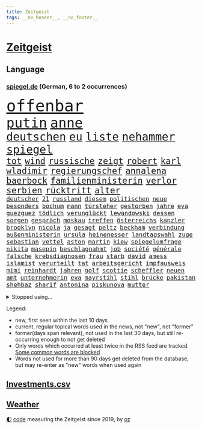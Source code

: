 ```yaml
---
title: Zeitgeist
tags: __no_header__, __no_footer__
---
```


# [Zeitgeist](https://oliz.io/zeitgeist/)

## Language

<h3><a href="https://www.spiegel.de" target="_blank">spiegel.de</a> (German, 6 to 2 occurrences)</h3>
<p style="font-family:monospace">
<span style="font-size:32pt"><a href="news_links.html#offenbar" class="current">offenbar</a></span>
<br>
<span style="font-size:27pt"><a href="news_links.html#putin" class="current">putin</a></span>
<span style="font-size:27pt"><a href="news_links.html#anne" class="current">anne</a></span>
<br>
<span style="font-size:22pt"><a href="news_links.html#deutschen" class="current">deutschen</a></span>
<span style="font-size:22pt"><a href="news_links.html#eu" class="current">eu</a></span>
<span style="font-size:22pt"><a href="news_links.html#liste" class="current">liste</a></span>
<span style="font-size:22pt"><a href="news_links.html#nehammer" class="current">nehammer</a></span>
<span style="font-size:22pt"><a href="news_links.html#spiegel" class="current">spiegel</a></span>
<br>
<span style="font-size:17pt"><a href="news_links.html#tot" class="current">tot</a></span>
<span style="font-size:17pt"><a href="news_links.html#wind" class="current">wind</a></span>
<span style="font-size:17pt"><a href="news_links.html#russische" class="current">russische</a></span>
<span style="font-size:17pt"><a href="news_links.html#zeigt" class="current">zeigt</a></span>
<span style="font-size:17pt"><a href="news_links.html#robert" class="current">robert</a></span>
<span style="font-size:17pt"><a href="news_links.html#karl" class="current">karl</a></span>
<span style="font-size:17pt"><a href="news_links.html#wladimir" class="current">wladimir</a></span>
<span style="font-size:17pt"><a href="news_links.html#regierungschef" class="current">regierungschef</a></span>
<span style="font-size:17pt"><a href="news_links.html#annalena" class="current">annalena</a></span>
<span style="font-size:17pt"><a href="news_links.html#baerbock" class="current">baerbock</a></span>
<span style="font-size:17pt"><a href="news_links.html#familienministerin" class="current">familienministerin</a></span>
<span style="font-size:17pt"><a href="news_links.html#verlor" class="current">verlor</a></span>
<span style="font-size:17pt"><a href="news_links.html#serbien" class="current">serbien</a></span>
<span style="font-size:17pt"><a href="news_links.html#rücktritt" class="current">rücktritt</a></span>
<span style="font-size:17pt"><a href="news_links.html#alter" class="current">alter</a></span>
<br>
<span style="font-size:12pt"><a href="news_links.html#deutscher" class="current">deutscher</a></span>
<span style="font-size:12pt"><a href="news_links.html#21" class="current">21</a></span>
<span style="font-size:12pt"><a href="news_links.html#russland" class="current">russland</a></span>
<span style="font-size:12pt"><a href="news_links.html#diesem" class="current">diesem</a></span>
<span style="font-size:12pt"><a href="news_links.html#politischen" class="current">politischen</a></span>
<span style="font-size:12pt"><a href="news_links.html#neue" class="current">neue</a></span>
<span style="font-size:12pt"><a href="news_links.html#besonders" class="current">besonders</a></span>
<span style="font-size:12pt"><a href="news_links.html#bochum" class="current">bochum</a></span>
<span style="font-size:12pt"><a href="news_links.html#mann" class="current">mann</a></span>
<span style="font-size:12pt"><a href="news_links.html#türsteher" class="new">türsteher</a></span>
<span style="font-size:12pt"><a href="news_links.html#gestorben" class="current">gestorben</a></span>
<span style="font-size:12pt"><a href="news_links.html#jahre" class="current">jahre</a></span>
<span style="font-size:12pt"><a href="news_links.html#eya" class="new">eya</a></span>
<span style="font-size:12pt"><a href="news_links.html#guezguez" class="new">guezguez</a></span>
<span style="font-size:12pt"><a href="news_links.html#tödlich" class="current">tödlich</a></span>
<span style="font-size:12pt"><a href="news_links.html#verunglückt" class="current">verunglückt</a></span>
<span style="font-size:12pt"><a href="news_links.html#lewandowski" class="current">lewandowski</a></span>
<span style="font-size:12pt"><a href="news_links.html#dessen" class="current">dessen</a></span>
<span style="font-size:12pt"><a href="news_links.html#sorgen" class="current">sorgen</a></span>
<span style="font-size:12pt"><a href="news_links.html#gespräch" class="current">gespräch</a></span>
<span style="font-size:12pt"><a href="news_links.html#moskau" class="current">moskau</a></span>
<span style="font-size:12pt"><a href="news_links.html#treffen" class="current">treffen</a></span>
<span style="font-size:12pt"><a href="news_links.html#österreichs" class="current">österreichs</a></span>
<span style="font-size:12pt"><a href="news_links.html#kanzler" class="current">kanzler</a></span>
<span style="font-size:12pt"><a href="news_links.html#brooklyn" class="current">brooklyn</a></span>
<span style="font-size:12pt"><a href="news_links.html#nicola" class="new">nicola</a></span>
<span style="font-size:12pt"><a href="news_links.html#ja" class="current">ja</a></span>
<span style="font-size:12pt"><a href="news_links.html#gesagt" class="current">gesagt</a></span>
<span style="font-size:12pt"><a href="news_links.html#peltz" class="new">peltz</a></span>
<span style="font-size:12pt"><a href="news_links.html#beckham" class="current">beckham</a></span>
<span style="font-size:12pt"><a href="news_links.html#verbindung" class="current">verbindung</a></span>
<span style="font-size:12pt"><a href="news_links.html#außenministerin" class="current">außenministerin</a></span>
<span style="font-size:12pt"><a href="news_links.html#ursula" class="current">ursula</a></span>
<span style="font-size:12pt"><a href="news_links.html#heinenesser" class="new">heinenesser</a></span>
<span style="font-size:12pt"><a href="news_links.html#landtagswahl" class="current">landtagswahl</a></span>
<span style="font-size:12pt"><a href="news_links.html#zuge" class="current">zuge</a></span>
<span style="font-size:12pt"><a href="news_links.html#sebastian" class="current">sebastian</a></span>
<span style="font-size:12pt"><a href="news_links.html#vettel" class="current">vettel</a></span>
<span style="font-size:12pt"><a href="news_links.html#aston" class="current">aston</a></span>
<span style="font-size:12pt"><a href="news_links.html#martin" class="current">martin</a></span>
<span style="font-size:12pt"><a href="news_links.html#kiew" class="current">kiew</a></span>
<span style="font-size:12pt"><a href="news_links.html#spiegelumfrage" class="current">spiegelumfrage</a></span>
<span style="font-size:12pt"><a href="news_links.html#nikita" class="current">nikita</a></span>
<span style="font-size:12pt"><a href="news_links.html#masepin" class="current">masepin</a></span>
<span style="font-size:12pt"><a href="news_links.html#beschlagnahmt" class="current">beschlagnahmt</a></span>
<span style="font-size:12pt"><a href="news_links.html#job" class="current">job</a></span>
<span style="font-size:12pt"><a href="news_links.html#société" class="new">société</a></span>
<span style="font-size:12pt"><a href="news_links.html#générale" class="new">générale</a></span>
<span style="font-size:12pt"><a href="news_links.html#falsche" class="current">falsche</a></span>
<span style="font-size:12pt"><a href="news_links.html#krebsdiagnosen" class="new">krebsdiagnosen</a></span>
<span style="font-size:12pt"><a href="news_links.html#frau" class="current">frau</a></span>
<span style="font-size:12pt"><a href="news_links.html#starb" class="current">starb</a></span>
<span style="font-size:12pt"><a href="news_links.html#david" class="current">david</a></span>
<span style="font-size:12pt"><a href="news_links.html#amess" class="new">amess</a></span>
<span style="font-size:12pt"><a href="news_links.html#islamist" class="new">islamist</a></span>
<span style="font-size:12pt"><a href="news_links.html#verurteilt" class="current">verurteilt</a></span>
<span style="font-size:12pt"><a href="news_links.html#tat" class="current">tat</a></span>
<span style="font-size:12pt"><a href="news_links.html#arbeitsgericht" class="new">arbeitsgericht</a></span>
<span style="font-size:12pt"><a href="news_links.html#impfausweis" class="current">impfausweis</a></span>
<span style="font-size:12pt"><a href="news_links.html#mimi" class="new">mimi</a></span>
<span style="font-size:12pt"><a href="news_links.html#reinhardt" class="new">reinhardt</a></span>
<span style="font-size:12pt"><a href="news_links.html#jahren" class="current">jahren</a></span>
<span style="font-size:12pt"><a href="news_links.html#golf" class="current">golf</a></span>
<span style="font-size:12pt"><a href="news_links.html#scottie" class="new">scottie</a></span>
<span style="font-size:12pt"><a href="news_links.html#scheffler" class="new">scheffler</a></span>
<span style="font-size:12pt"><a href="news_links.html#neuen" class="current">neuen</a></span>
<span style="font-size:12pt"><a href="news_links.html#amt" class="current">amt</a></span>
<span style="font-size:12pt"><a href="news_links.html#unternehmerin" class="new">unternehmerin</a></span>
<span style="font-size:12pt"><a href="news_links.html#eva" class="current">eva</a></span>
<span style="font-size:12pt"><a href="news_links.html#mayrstihl" class="new">mayrstihl</a></span>
<span style="font-size:12pt"><a href="news_links.html#stihl" class="new">stihl</a></span>
<span style="font-size:12pt"><a href="news_links.html#brücke" class="current">brücke</a></span>
<span style="font-size:12pt"><a href="news_links.html#pakistan" class="current">pakistan</a></span>
<span style="font-size:12pt"><a href="news_links.html#shehbaz" class="new">shehbaz</a></span>
<span style="font-size:12pt"><a href="news_links.html#sharif" class="new">sharif</a></span>
<span style="font-size:12pt"><a href="news_links.html#antonina" class="new">antonina</a></span>
<span style="font-size:12pt"><a href="news_links.html#piskunova" class="new">piskunova</a></span>
<span style="font-size:12pt"><a href="news_links.html#mutter" class="current">mutter</a></span>
</p>
<details>
<summary>Stopped using...</summary>
<p class="former" style="font-size:12pt">
ausgebrochen(536) asche(535) behandelt(535) ignoriert(535) madrid(535) schnelle(535) vergeblich(535) zweiter(535) bewerber(534) coronatote(534) kurzem(534) lohnt(534) lufthansa(534) stich(534) vermögen(534) anderes(533) festnahmen(533) schießt(533) senat(533) tom(533) verfassungsschutz(533) verstöße(533) fahrzeug(532) gemeinde(532) joachim(532) namens(532) spätestens(532) verhandelt(532) ändert(532) 5(531) 80(531) bmw(531) breitet(531) egal(531) entgegen(531) entlässt(531) erscheinen(531) klimawandels(531) leichter(531) liege(531) massiver(531) preisen(531) spaniens(531) you(531) zugunsten(531) zweifeln(531) badenwürttembergs(530) entwarnung(530) fenster(530) fielen(530) gerufen(530) islamistischen(530) kritische(530) männern(530) streicht(530) bücher(529) endet(529) gespielt(529) hinterher(529) jüngeren(529) mali(529) republikaner(529) roboter(529) stolz(529) 12(528) aufgerufen(528) gefüllt(528) geriet(528) informieren(528) interne(528) lager(528) mancherorts(528) oberbürgermeister(528) rechten(528) verwendet(528) wütend(528) abgeben(527) britischer(527) ertragen(527) figuren(527) großaufgebot(527) jedem(527) kultur(527) programm(527) rechtsextremisten(527) schildert(527) studieren(527) usgericht(527) abgesetzt(526) angebot(526) attentat(526) aufregung(526) diego(526) gelang(526) insekten(526) verzichtet(526) weder(526) wenden(526) üben(526) 7(525) freigestellt(525) island(525) spanier(525) vorantreiben(525) wochenüberblick(525) 33(524) ard(524) ausschuss(524) beschwerden(524) bilden(524) bremer(524) negativ(524) nordirland(524) stuft(524) 125(523) 2024(523) 96(523) dramatische(523) querdenker(523) radikale(523) rente(523) reporter(523) infizieren(522) schottland(522) crash(521) drohungen(521) einreisen(521) feuerwehrleute(521) offenen(521) schulze(521) aufruf(520) gerechnet(520) image(520) meinungsfreiheit(520) moment(520) voraus(520) 10000(519) durchs(519) einreise(519) form(519) herrschen(519) transporter(519) anja(518) demokratischen(518) e(518) hürden(518) olympiasieger(518) pipeline(518) schnitt(518) überprüfen(518) ehe(517) potsdam(517) setzten(517) zuversichtlich(517) produzieren(516) verabreicht(516) größeren(515) kevin(515) roger(515) sexuellen(515) attacken(514) gesetze(514) todesopfer(514) konkrete(513) olympische(513) unterschied(513) bob(512) katholische(512) marsch(512) empfängt(511) küstenwache(511) verstoßen(511) weckt(511) anzeichen(510) hielten(510) loswerden(510) parallelen(510) umgeht(510) kommentare(509) real(509) gang(508) chats(506) immunität(506) münster(506) schockiert(506) trug(505) profis(504) vorgänger(504) bier(503) bürgerinnen(503) generalbundesanwalt(503) konferenz(503) psychisch(503) startete(503) spannend(501) informiert(500) moschee(500) stress(500) songs(499) fertig(496) karten(496) solchen(496) benötigen(495) georg(494) künstliche(494) atomkraft(493) thüringer(493) minderjährigen(492) hinweis(491) türen(489) athletinnen(488) erhöhung(488) geht's(488) claus(486) ursprünglich(485) empfangen(484) erhebliche(484) bbc(475) abschluss(471) hitler(470) gelangen(467) größe(466) regelmäßig(466) schutzsuchende(462) herauszufinden(461) rückte(460) zweieinhalb(458) gelangt(457) pfleger(449) festgesetzt(444) katzen(444) überwiegend(441) lieferketten(437) heimatland(436) schlaf(435) extra(426) jagt(426) verstoß(426) niederländer(424) klettert(417) entsprechenden(415) fotografiert(415) infrastruktur(407) ostdeutsche(406) vulkan(406) potenziell(398) stören(396) wunden(395) benannt(393) bischof(388) fluggesellschaft(383) konservative(374) kriege(371) holten(369) elfjährigen(368) politikern(364) erteilte(361) coronainzidenz(357) zögern(353) affen(352) greenpeace(352) beleidigte(350) prozessauftakt(344) scharfen(344) proben(343) airline(342) übrig(342) trost(326) grünes(319) großkonzerne(318) begraben(316) dynamo(315) reinhard(315) beispiellose(310) ausgewählt(306) sächsische(305) auszusetzen(304) impfgegner(303) vertrieben(303) fußballklub(299) ungeimpfte(299) johansson(296) kontinent(294) baum(292) riesiger(291) impfskeptiker(289) finger(288) kohlekraftwerke(288) aktionäre(287) julius(284) atomkraftwerk(283) tribüne(280) fehlte(278) bevorzugt(276) treibstoff(276) adac(275) rohstoffe(275) 16000(274) britta(273) wenigsten(273) 28jähriger(272) bergab(272) flüchtet(272) versichert(272) gerichtet(270) kreative(268) füllen(267) auswärtige(266) einstige(265) schwangeren(265) parteispitze(264) schrumpft(264) veröffentlichung(264) 1962(263) chemnitz(262) grundsätzlich(261) hollywoodstar(261) visa(260) eröffnen(258) vierjährige(256) freigesprochen(255) kolumnistin(255) genauer(253) 2007(252) brücken(252) tibet(252) haie(250) eingefahren(249) gewartet(249) spende(247) fläche(246) lied(246) 33jährige(245) verurteilung(245) elfjähriger(244) sichtbar(244) wandte(244) aushalten(243) funktionär(243) operiert(243) technischen(243) vorfreude(243) bedankt(242) dominieren(242) gewürdigt(242) thiel(239) versehen(239) karrierecoach(238) ermordung(237) bezieht(236) füße(235) erscheint(231) bauprojekte(230) syrische(228) verzögerung(227) winterspiele(227) komitee(225) schuhe(225) garage(224) websites(224) nachspielzeit(216) ali(215) autokraten(215) lauf(214) 400000(212) flüchtlingskrise(212) paket(212) drauf(211) nouripour(211) omid(211) rückgabe(211) winterspielen(210) one(209) 39jähriger(208) beute(208) lieferprobleme(207) galaxy(206) vielfach(206) dax(205) machtübernahme(205) teslagigafactory(204) ergeht(203) gewidmet(202) steil(202) kritischen(199) agiert(198) abfahrt(197) illegaler(197) teuerste(197) zelten(194) 22jährige(193) mastercard(193) oper(193) gesundheitsämter(192) ausreisen(191) grenzzaun(191) anhörung(189) krieger(188) laufzeit(188) sportstars(188) 70000(187) denise(187) lka(186) gesetzesänderung(185) durchbrechen(182) grenzregion(182) hierzulande(181) fünftel(180) ostdeutschen(178) potenziellen(178) südkoreas(178) unerwünschte(178) basis(177) demut(177) direktor(177) tabellenspitze(176) ordnete(175) untätigkeit(175) bundesligatopspiel(174) hinunter(174) protestierten(174) terodde(174) aufholjagd(173) kunstwerke(173) exportiert(172) gefeuert(172) krankenhauseinweisungen(171) 16jähriger(170) lava(170) verdoppeln(170) zündeten(170) gaskrise(169) spiegelspitzengespräch(169) wesen(169) mischen(168) rechtsradikale(168) unterhaus(167) eingeführt(166) präsidentschaftskandidat(166) batman(164) mailänder(164) beruflich(163) fluglinie(163) hautfarbe(163) grünenpolitiker(161) gedrängt(160) schlafzimmer(160) verordnet(159) brandt(158) tierarten(158) todesopfern(158) deutsch(157) krankenkasse(157) verwerfungen(157) erneuern(156) schlangen(156) 1974(155) eingefroren(155) havarie(155) kroatische(155) swiss(155) angehoben(154) aromen(154) importieren(153) morde(153) torres(153) aufgelöst(152) verdachtsfall(152) 1989(151) kürze(151) mauern(151) namibia(151) coronawinter(150) größtem(150) tatsächliche(150) booster(149) gap(148) mond(147) rechtsextremer(147) erreichbar(146) verblüffend(146) 260(145) exkollegen(145) komplizierter(145) reichste(145) sterne(144) verteilen(144) engere(143) menschlichkeit(143) ansatz(142) blamiert(142) südpolarmeer(142) kernkraftwerk(140) sauerstoff(139) überrollt(139) kleintransporter(138) rosenthal(138) zoos(138) lockt(137) niedrigen(137) soziologe(137) diente(136) beschlagnahmte(135) solcher(135) tickt(135) wille(135) methode(134) vielfältig(134) niclas(133) geschaut(132) gletscher(132) fraktionsvorsitzende(131) weiterspielen(130) beitreten(129) vereinbarten(129) ausschließen(128) sabine(128) gemälde(127) nutzung(127) betriebsrat(126) abnehmer(125) atlanta(125) gender(124) unserem(123) boykottieren(122) schier(122) eric(121) geldregen(121) hausbesitzer(121) korridor(121) wirklichkeit(121) aufgespürt(120) gefährlichste(120) museen(120) unterhaltung(120) cyberangriffs(119) flüchtenden(119) tatortvote(119) winfried(119) entsteht(117) auseinandersetzungen(116) kentucky(116) tierwohl(116) karneval(115) harsch(114) jahresbeginn(114) martina(114) neunte(114) einschränken(112) otto(112) quadrat(112) quadrats(112) svenja(112) fehlenden(111) praktikum(111) zertifikate(111) rechtspopulistischen(109) hochwassers(108) vergabe(107) vietnam(107) salman(106) dinosaurier(105) gerast(105) impfkritischen(105) maßgeblich(105) vorschreiben(105) ausfuhr(104) geckos(104) lena(104) siebter(104) ärztin(104) motive(103) nina(103) entsenden(102) hochansteckenden(102) impfpässe(102) rostocker(102) würdigte(102) bach(101) kronprinz(101) scheiße(101) texte(101) friert(100) major(100) moralisch(100) herrmann(99) kuleba(99) angemessene(98) ezb(98) hässliche(98) krankenpfleger(98) wirtschaftssanktionen(98) witzig(98) behaupten(96) borrell(96) josep(96) student(96) unterirdischen(96) erobern(95) evan(95) geschäften(95) mitgliedsländer(95) verteuert(94) zemmour(93) éric(93) alina(92) ewig(92) maradona(92) welternährungsorganisation(92) geschildert(91) gnade(91) weitergehende(91) düsteres(90) eurozone(90) heikles(90) schnellt(90) ablenkung(89) eingerichtet(89) gehindert(89) uniklinikum(89) 71(88) aida(88) haßelmann(88) klauen(88) unerlaubt(88) judenverfolgung(87) laptop(87) weltbekannt(87) berlinspandau(86) diktatoren(86) jeweils(86) karrieren(86) quiz(86) wiederbeleben(86) dienstleistungen(85) diverse(85) nahrung(85) sozialexperte(85) eroberung(84) erschwert(84) hackern(84) model(84) pur(84) sicheren(84) urheberrecht(84) börsenaufsicht(83) optimal(83) rechtsgrundlage(83) rennstall(83) robbie(83) tennislegende(83) verneigt(83) gerammt(82) heftigem(82) kriegt(82) produzent(82) eisschnellläuferin(81) nannten(81) statistiken(81) wog(81) erkennt(80) erkrankungen(80) hilfskonvois(80) langjährigen(80) ausgebreitet(79) fliege(79) fossil(79) hinlegte(79) lyrics(79) negativrekord(79) rkipräsident(79) sibylle(79) viren(79) weiten(79) eike(78) gleisen(78) let(78) ställen(78) usdemokraten(78) autist(77) härtesten(77) stuhl(77) unschuldige(77) reduzierte(76) schutzgebieten(76) bäder(75) bätzing(75) indiegames(75) unterschätzt(75) chelseacoach(74) distanzieren(74) schärfsten(74) stefanie(74) südkoreaner(74) everest(73) geplatzt(73) jost(73) kobusch(73) riskanten(73) aktienmarkt(72) ausstrahlung(72) ballistische(72) disneyfilm(72) go(72) meere(72) nahelegen(72) opa(72) windsor(72) kulturellen(71) ladung(71) niedergeschossen(71) zehntel(71) amy(70) chefstratege(70) einrichten(70) frauenrechte(70) mutigen(70) schießereien(70) singt(70) drakonische(69) frontlinie(69) hochrisikogebiete(69) kriegsschiffe(69) kulturminister(69) riesenreich(69) schuldenregeln(69) sperrstunde(69) städtetag(69) unmöglichen(69) wandern(69) 2500(68) auswärtigen(68) entstehenden(68) forderten(68) jahreshälfte(68) weitreichend(68) wild(68) 29jährige(67) geredet(67) inszenierung(67) krankenkassenbeiträgen(67) 1947(66) atommeiler(66) benachteiligt(66) bridge(66) harbour(66) importverbot(66) kreuzfahrtschiff(66) meiler(66) entfalten(65) machtlos(64) stecker(64) einzel(63) steuerlich(63) verehren(63) 169(62) cover(62) geläutert(62) islamabad(62) spuckt(62) dämonen(61) erreichten(61) gegenkandidaten(61) hapaglloyd(61) hauptdarstellerin(61) nairobi(61) querdenkern(61) wehrpflichtigen(61) abschuss(60) erhöhten(60) monsanto(60) generalstaatsanwältin(59) gewicht(59) lokale(59) protestierenden(59) rio(59) unnötig(59) 4400(58) angegeben(58) aufgerüstet(58) kraftwerke(58) schwurbler(58) sicherheitsrates(58) sitzungen(58) abneigung(57) beteiligter(57) exsowjetrepublik(57) schweineherz(57) wählern(57) allzeithoch(56) landschaft(56) nahrungsmittel(56) pekings(56) sofortmaßnahmen(56) tirana(56) vergleichsweise(56) autobahnbrücke(55) müht(55) satellitenbildern(55) speziell(55) technologies(55) ereignis(54) kaderali(54) ozeane(54) stille(54) wiederbelebung(54) auffällig(53) forschungszentrum(53) marilyn(53) ausstatten(52) buckinghampalast(52) münstertatort(52) anstrengend(51) defizite(51) eigner(51) eingekesselt(51) höchststände(51) 29jähriger(50) außenwelt(50) gefangen(50) gen(50) neuerung(50) parteinachwuchs(50) vierjährigen(50) gefährlichkeit(49) haustiere(49) preisschub(49) präzedenzfall(49) umgezogen(49) ungenügend(49) bundesligaprofi(48) cyberattacken(48) nachkommen(48) präsidium(48) schmelzende(48) veto(48) ölpreise(48) 1942(47) dialogbereitschaft(47) marx(47) missbrauchsgutachten(47) südkoreanischen(47) befürworten(46) gzuz(46) lamborghini(45) routinier(45) gelockert(44) geringe(44) regierungssitz(44) wettbewerben(44) anleihen(43) konfliktparteien(43) lohnen(43) prächtig(43) reichweite(43) trittin(43) anhaben(42) kubakrise(42) menschenrechtsaktivistin(42) rüstungskonzern(42) seoul(42) aktienmärkte(41) cyberangriff(41) dramatischer(41) jachten(41) körperlichen(41) missbrauchte(41) neuregelung(41) raserei(41) schnellsten(41) zurecht(41) 62(40) gewölbe(40) militärlager(40) rührte(40) schwelle(40) elefant(39) finanzmärkten(39) schnellste(39) sportdirektor(39) 87jährige(38) priorität(38) derzeitige(37) einstellt(37) fahne(37) herauskommt(37) manson(37) mineralwasser(37) nestlé(37) rachel(37) teslafabrik(37) verantwortlichen(37) wood(37) 92(36) hausbewohner(36) niedriger(36) unbewaffnete(36) bezwang(35) lagarde(35) psychiater(35) raketenteils(35) tugendhat(35) vergleicht(35) folgten(34) gaslobbyist(34) kaja(34) sinniert(34) tablet(34) verbucht(34) ignorierte(33) medaillen(33) poliert(33) problems(33) sorte(33) it(32) kusel(32) patientenschützer(32) schickten(32) schuster(32) umgeben(32) antarktisexpedition(31) behandlungen(31) natoeinsatz(31) notebook(31) proteinimpfstoff(31) wütender(31) xenotransplantation(31) immunsystem(30) reserviert(30) funktionäre(29) generalabrechnung(29) goldmedaille(29) nicolaus(29) prozessbeginn(29) air(28) eisig(28) eröffnungsfeier(28) hausbau(28) sendeverbot(28) yi(28) begeht(27) eifrig(27) iocboss(27) machbar(27) lästert(26) mohammed(26) reiht(26) saudische(26) blumenstrauß(25) ebene(25) kirchen(25) ranger(25) schweineherztransplantation(25) balkone(24) russin(24) s8(24) tab(24) vorab(24) wachsenden(24) wärmepumpen(24) fußballwelt(23) lindsey(23) pathos(23) prahlt(23) steuererleichterungen(23) travel(23) ausfiel(22) biathleten(22) delegierte(22) kammer(22) kreativität(22) neigen(22) sportgerichtshof(22) tiefgreifenderen(22) tui(22) verbrechens(22) aschaffenburg(21) beschleunigt(21) claas(21) flugabwehrraketen(21) gesichtern(21) heise(21) marschierten(21) meyerheuer(21) nervosität(21) neunten(21) spiegeltvreporter(21) balanceakt(20) körpergröße(20) terrorverdacht(20) vertreiben(20) waffensystem(20) üppige(20) antonia(19) auswandern(19) profiteur(19) rissen(19) selbstzweifel(19) suvfahrer(19) züchten(19) ökonomisch(19) bewerberinnen(18) nrwinnenministerium(18) pawel(18) schumer(18) spült(18) verbrauchern(18) cas(17) chilenische(17) contest(17) eurovision(17) häme(17) salzburg(17) vorentscheid(17) arne(16) bekanntheit(16) beruhigt(16) finanzmärkte(16) geklappt(16) siege(16) chemikalien(15) gewähren(15) immunisierung(15) packen(15) pattinson(15) verjüngen(15) dienste(14) dächer(14) kanzelt(14) monarchin(14) sperre(14) stagflation(14) tabellenletzten(14) ultra(14) unterfranken(14) überwiegt(14) erneuerbare(13) ernährung(13) forschenden(13) fußballspiel(13) impfschutz(13) kämpferisch(13) mindestalter(13) mittagessen(13) anzug(12) befruchtung(12) geschwüre(12) huang(12) premierleagueklub(12) ukrainefeldzug(12) yuting(12) amtszeiten(11) austausch(11) fliehenden(11) olena(11)
</p>
</details>
<p>Legend:
<ul>
<li><span class="new">new</span>, first seen within the last 10 days</li>
<li><span class="current">current</span>, regular topical words used in the news, not "new", not "former"</li>
<li><span class="former">former(days span relevant)</span>, not used in the last 30 days, but still re-occurring enough to not get deleted</li>
<li>Only words which occurred at least twice in the RSS feed are tracked. <a href="language/filters.py">Some common words are blocked</a></li>
<li>Words not used for more than 90 days get deleted from the database, but may re-enter as "new" words when used again</li>
</ul>
</p>

## [Investments](investments.html)[.csv](investments.csv)

## [Weather](weather.html)

<footer>
<a href="javascript:toggleTheme()" class="nav">🌓</a>
<a href="https://github.com/ooz/zeitgeist">code</a> measuring the Zeitgeist since 2019, by <a href="https://oliz.io">oz</a>
</footer>
